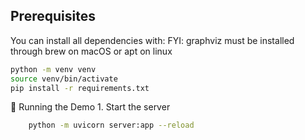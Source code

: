 ## Prerequisites

You can install all dependencies with:
FYI: graphviz must be installed through brew on macOS or apt on linux
```bash
python -m venv venv
source venv/bin/activate
pip install -r requirements.txt
```

🚀 Running the Demo
	1.	Start the server
```bash
    python -m uvicorn server:app --reload
```